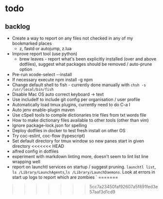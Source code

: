# todo

## backlog

- Create a way to report on any files not checked in any of my bookmarked places
  - z, fastd or autojump, z.lua
- Improve report tool (use python)
  - brew leaves - report what's been explicitly installed (over and above
    dotfiles), suggest what packages should be removed / auto-prune option
- Pre-run xcode-select --install
- If necessary execute npm install -g npm
- Change default shell to fish - currently done manually with
  `chsh -s /usr/local/bin/fish`
- Disable Mac OS auto correct keyboard -> text
- Use includeIf to include git config per organisation / user profile
- Automatically load tmux plugins, currently need to do C-a I
- Auto jenv enable-plugin maven
- Use cSpell tools to compile dictionaries trie files from txt words file
- How to make dictionary files available to other tools (other than vim)
- Ignore package-lock.json for spelling
- Deploy dotfiles in docker to test fresh install on other OS
- Try coc-eslint, coc-flow (typescript)
- Set default directory for tmux window so new panes start in given directory
<<<<<<< HEAD
- alfred config in dotfiles
- experiment with markdown linting more, doesn't seem to lint list line wrapping well
- report on launchtl services on startup / suggest pruning. `launchtl list`, 
  `ls /Library/LaunchAgents`,`ls /Library/LaunchDaemons`. Look at errors in start
  up logs to report which are zombies
` 
=======
>>>>>>> 5cc7a23450faf92607a5f891fed3e57aaf3d1cd9
